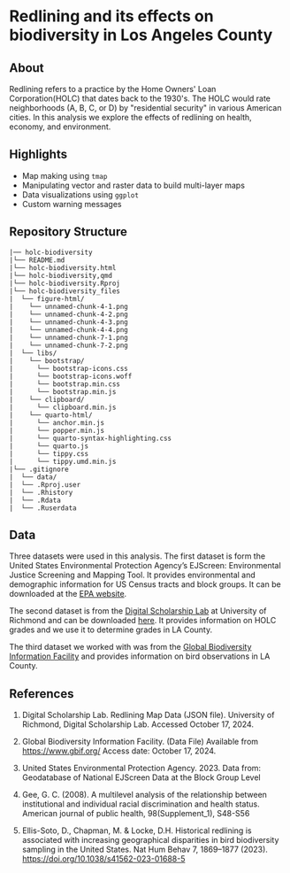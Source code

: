 # Redlining and its effects on biodiversity in Los Angeles County

## About
Redlining refers to a practice by the Home Owners' Loan Corporation(HOLC) that dates back to the 1930's. The HOLC would rate neighborhoods (A, B, C, or D) by "residential security" in various American cities. In this analysis we explore the effects of redlining on health, economy, and environment.


## Highlights
- Map making using `tmap`
- Manipulating vector and raster data to build multi-layer maps
- Data visualizations using `ggplot`
- Custom warning messages


## Repository Structure
```
|── holc-biodiversity 
|└── README.md
|└── holc-biodiversity.html
|└── holc-biodiversity,qmd  
|└── holc-biodiversity.Rproj
|└── holc-biodiversity_files
|  └── figure-html/
|    └── unnamed-chunk-4-1.png
|    └── unnamed-chunk-4-2.png
|    └── unnamed-chunk-4-3.png
|    └── unnamed-chunk-4-4.png
|    └── unnamed-chunk-7-1.png
|    └── unnamed-chunk-7-2.png
|  └── libs/
|    └── bootstrap/
|      └── bootstrap-icons.css
|      └── bootstrap-icons.woff
|      └── bootstrap.min.css
|      └── bootstrap.min.js
|    └── clipboard/
|      └── clipboard.min.js
|    └── quarto-html/
|      └── anchor.min.js
|      └── popper.min.js
|      └── quarto-syntax-highlighting.css
|      └── quarto.js
|      └── tippy.css
|      └── tippy.umd.min.js
|└── .gitignore  
|  └── data/ 
|  └── .Rproj.user
|  └── .Rhistory
|  └── .Rdata
|  └── .Ruserdata
```


## Data
Three datasets were used in this analysis. The first dataset is form the United States Environmental Protection Agency’s EJScreen: Environmental Justice Screening and Mapping Tool. It provides environmental and demographic information for US Census tracts and block groups. It can be downloaded at the [EPA website](https://www.epa.gov/ejscreen/download-ejscreen-data).

The second dataset is from the [Digital Scholarship Lab](https://dsl.richmond.edu/) at University of Richmond and can be downloaded [here](https://dsl.richmond.edu/panorama/redlining/data). It provides information on HOLC grades and we use it to determine grades in LA County.

The third dataset we worked with was from the [Global Biodiversity Information Facility](https://www.gbif.org/) and provides information on bird observations in LA County.


## References
1. Digital Scholarship Lab. Redlining Map Data (JSON file). University of Richmond, Digital Scholarship Lab. Accessed October 17, 2024.

2. Global Biodiversity Information Facility. (Data File) Available from https://www.gbif.org/ Access date: October 17, 2024.

3. United States Environmental Protection Agency. 2023. Data from: Geodatabase of National EJScreen Data at the Block Group Level

4. Gee, G. C. (2008). A multilevel analysis of the relationship between institutional and individual racial discrimination and health status. American journal of public health, 98(Supplement_1), S48-S56

5. Ellis-Soto, D., Chapman, M. & Locke, D.H. Historical redlining is associated with increasing geographical disparities in bird biodiversity sampling in the United States. Nat Hum Behav 7, 1869–1877 (2023). https://doi.org/10.1038/s41562-023-01688-5